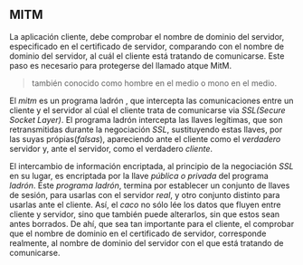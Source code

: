 ## MITM

La aplicación cliente, debe comprobar el nombre de dominio del servidor,
especificado en el certificado de servidor, comparando con el nombre de
dominio del servidor, al cuál el cliente está tratando de comunicarse.
Este paso es necesario para protegerse del llamado atque MitM.
> también conocido como hombre en el medio o mono en el medio.

El _mitm_ es un programa ladrón , que intercepta las comunicaciones
entre un cliente y el servidor al cúal el cliente trata de comunicarse
via _SSL(Secure Socket Layer)_. El programa ladrón intercepta las llaves
legítimas, que son retransmitidas durante la negociación _SSL_, sustituyendo
estas llaves, por las suyas própias(_falsas_), apareciendo ante el cliente
como el _verdadero_ servidor y, ante el servidor, como el verdadero _cliente_.

El intercambio de información encriptada, al principio de la negociación _SSL_
en su lugar, es encriptada por la llave _pública o privada_ del programa
_ladrón_. Éste _programa ladrón_, termina por establecer un conjunto de llaves
de sesión, para usarlas con el servidor _real_, y otro conjunto distinto
para usarlas ante el cliente. Así, el _caco_ no sólo lée los datos que
fluyen entre cliente y servidor, sino que también puede alterarlos, sin que
estos sean antes borrados. De ahí, que sea tan importante para el cliente, el
comprobar que el nombre de dominio en el certificado de servidor, corresponde
realmente, al nombre de dominio del servidor con el que está tratando de
comunicarse.
